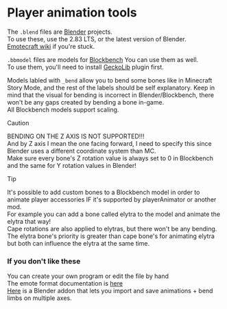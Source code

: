 # Player animation tools

The `.blend` files are [Blender](https://www.blender.org/) projects.  
To use these, use the 2.83 LTS, or the latest version of Blender.  
[Emotecraft wiki](https://kosmx.gitbook.io/emotecraft/tutorial/custom-emotes) if you're stuck.  

`.bbmodel` files are models for [Blockbench](https://blockbench.net/) You can use them as well.  
To use them, you'll need to install [GeckoLib](https://geckolib.com/) plugin first.   

Models labled with `_bend` allow you to bend some bones like in Minecraft Story Mode, and the rest of the labels should be self explanatory.
Keep in mind that the visual for bending is incorrect in Blender/Blockbench, there won't be any gaps created by bending a bone in-game.  
All Blockbench models support scaling.  

> [!CAUTION]  
>  BENDING ON THE Z AXIS IS NOT SUPPORTED!!!  
>  And by Z axis I mean the one facing forward, I need to specify this since Blender uses a different coordinate system than MC.  
>  Make sure every bone's Z rotation value is always set to 0 in Blockbench and the same for Y rotation values in Blender!  

> [!TIP]
>  It's possible to add custom bones to a Blockbench model in order to animate player accessories IF it's supported by playerAnimator or another mod.  
>  For example you can add a bone called elytra to the model and animate the elytra that way!  
>  Cape rotations are also applied to elytras, but there won't be any bending.  
>  The elytra bone's priority is greater than cape bone's for animating elytra but both can influence the elytra at the same time.  

### If you don't like these
You can create your own program or edit the file by hand   
The emote format documentation is [here](https://github.com/KosmX/emotes/wiki/Emote.json)  
[Here](https://github.com/bigguy345/Blender-Minecraft-Animation/tree/main) is a Blender addon that lets you import and save animations + bend limbs on multiple axes.  
